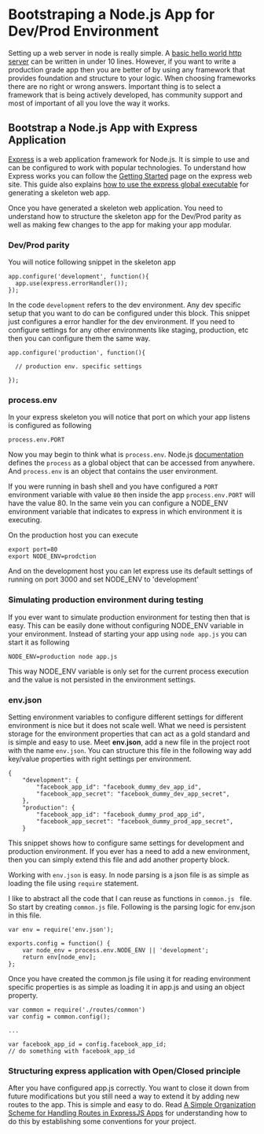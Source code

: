 # Bootstraping a Node.js App for Dev/Prod Environment

Setting up a web server in node is really simple. A [basic hello world http server](http://nodeguide.com/beginner.html#a-hello-world-http-server) can be written in under 10 lines. However, if you want to write a production grade app then you are better of by using any framework that provides foundation and structure to your logic. When choosing frameworks there are no right or wrong answers. Important thing is to select a framework that is being actively developed, has community support and most of important of all you love the way it works. 

## Bootstrap a Node.js App with Express Application

[Express](http://expressjs.com) is a web application framework for Node.js. It is simple to use and can be configured to work with popular technologies. To understand how Express works you can follow the [Getting Started](http://expressjs.com/guide.html) page on the express web site. This guide also explains [how to use the express global executable](http://expressjs.com/guide.html#executable) for generating a skeleton web app. 

Once you have generated a skeleton web application. You need to understand how to structure the skeleton app for the Dev/Prod parity as well as making few changes to the app for making your app modular.

### Dev/Prod parity

You will notice following snippet in the skeleton app

```
app.configure('development', function(){
  app.use(express.errorHandler());
});
```

In the code `development` refers to the dev environment. Any dev specific setup that you want to do can be configured under this block. This snippet just configures a error handler for the dev environment. If you need to configure settings for any other environments like staging, production, etc then you can configure them the same way.

```
app.configure('production', function(){

  // production env. specific settings 

});
```
### process.env

In your express skeleton you will notice that port on which your app listens is configured as following

```
process.env.PORT
```

Now you may begin to think what is `process.env`. Node.js [documentation](http://nodejs.org/api/process.html#process_process) defines the `process` as a global object that can be accessed from anywhere. And `process.env` is an object that contains the user environment.

If you were running in bash shell and you have configured a `PORT` environment variable with value `80` then inside the app `process.env.PORT` will have the value 80. In the same vein you can configure a NODE_ENV environment variable that indicates to express in which environment it is executing.

On the production host you can execute

```
export port=80
export NODE_ENV=prodction
```

And on the development host you can let express use its default settings of running on port 3000 and set NODE_ENV to 'development'

### Simulating production environment during testing

If you ever want to simulate production environment for testing then that is easy. This can be easily done without configuring NODE_ENV variable in your environment. Instead of starting your app using `node app.js` you can start it as following

```  
NODE_ENV=production node app.js
```
This way NODE_ENV variable is only set for the current process execution and the value is not persisted in the environment settings.

### env.json

Setting environment variables to configure different settings for different environment is nice but it does not scale well. What we need is persistent storage for the environment properties that can act as a gold standard and is simple and easy to use. Meet **env.json**, add a new file in the project root with the name `env.json`. You can structure this file in the following way add key/value properties with right settings per environment.

```
{
	"development": {
		"facebook_app_id": "facebook_dummy_dev_app_id",
		"facebook_app_secret": "facebook_dummy_dev_app_secret",
	}, 
	"production": {
		"facebook_app_id": "facebook_dummy_prod_app_id",
		"facebook_app_secret": "facebook_dummy_prod_app_secret",
	}
```

This snippet shows how to configure same settings for development and production environment. If you ever has a need to add a new environment, then you can simply extend this file and add another property block.

Working with `env.json` is easy. In node parsing is a json file is as simple as loading the file using `require` statement. 

I like to abstract all the code that I can reuse as functions in `common.js ` file. So start by creating `common.js` file. Following is the parsing logic for env.json in this file.  

```
var env = require('env.json');

exports.config = function() {
	var node_env = process.env.NODE_ENV || 'development';
	return env[node_env];
};
```

Once you have created the common.js file using it for reading environment specific properties is as simple as loading it in app.js and using an object property. 

```
var common = require('./routes/common')
var config = common.config();

...

var facebook_app_id = config.facebook_app_id;
// do something with facebook_app_id

```

### Structuring express application with Open/Closed principle

After you have configured app.js correctly. You want to close it down from future modifications but you still need a way to extend it by adding new routes to the app. This is simple and easy to do. Read [A Simple Organization Scheme for Handling Routes in ExpressJS Apps](http://blog.pixelingene.com/2012/06/a-simple-organization-scheme-for-expressjs-apps/) for understanding how to do this by establishing some conventions for your project.